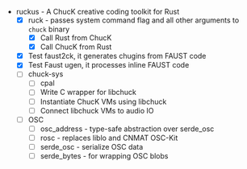 - ruckus - A ChucK creative coding toolkit for Rust
  - [x] ruck - passes system command flag and all other arguments to `chuck` binary
    - [x] Call Rust from ChucK
    - [x] Call ChucK from Rust
  - [x] Test faust2ck, it generates chugins from FAUST code
  - [x] Test Faust ugen, it processes inline FAUST code
  - [ ] chuck-sys
    - [ ] cpal
    - [ ] Write C wrapper for libchuck
    - [ ] Instantiate ChucK VMs using libchuck
    - [ ] Connect libchuck VMs to audio IO
  - [ ] OSC
    - [ ] osc_address - type-safe abstraction over serde_osc
    - [ ] rosc - replaces liblo and CNMAT OSC-Kit
    - [ ] serde_osc - serialize OSC data
    - [ ] serde_bytes - for wrapping OSC blobs
